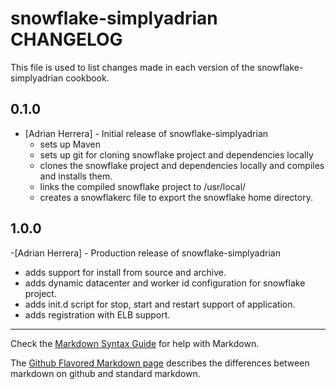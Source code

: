 snowflake-simplyadrian CHANGELOG
===========================

This file is used to list changes made in each version of the snowflake-simplyadrian cookbook.

0.1.0
-----
- [Adrian Herrera] - Initial release of snowflake-simplyadrian
	- sets up Maven
	- sets up git for cloning snowflake project and dependencies locally
	- clones the snowflake project and dependencies locally and compiles and installs them.
	- links the compiled snowflake project to /usr/local/
	- creates a snowflakerc file to export the snowflake home directory.

1.0.0
-----
-[Adrian Herrera] - Production release of snowflake-simplyadrian
   - adds support for install from source and archive.
   - adds dynamic datacenter and worker id configuration for snowflake project.
   - adds init.d script for stop, start and restart support of application.
   - adds registration with ELB support.


- - -
Check the [Markdown Syntax Guide](http://daringfireball.net/projects/markdown/syntax) for help with Markdown.

The [Github Flavored Markdown page](http://github.github.com/github-flavored-markdown/) describes the differences between markdown on github and standard markdown.
